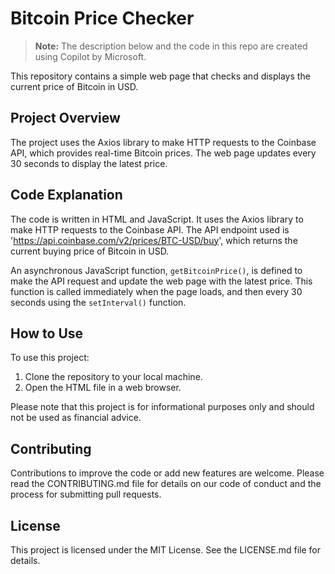 # Bitcoin Price Checker

> **Note:** The description below and the code in this repo are created using Copilot by Microsoft.

This repository contains a simple web page that checks and displays the current price of Bitcoin in USD.

## Project Overview

The project uses the Axios library to make HTTP requests to the Coinbase API, which provides real-time Bitcoin prices. The web page updates every 30 seconds to display the latest price.

## Code Explanation

The code is written in HTML and JavaScript. It uses the Axios library to make HTTP requests to the Coinbase API. The API endpoint used is 'https://api.coinbase.com/v2/prices/BTC-USD/buy', which returns the current buying price of Bitcoin in USD.

An asynchronous JavaScript function, `getBitcoinPrice()`, is defined to make the API request and update the web page with the latest price. This function is called immediately when the page loads, and then every 30 seconds using the `setInterval()` function.

## How to Use

To use this project:

1. Clone the repository to your local machine.
2. Open the HTML file in a web browser.

Please note that this project is for informational purposes only and should not be used as financial advice.

## Contributing

Contributions to improve the code or add new features are welcome. Please read the CONTRIBUTING.md file for details on our code of conduct and the process for submitting pull requests.

## License

This project is licensed under the MIT License. See the LICENSE.md file for details.
